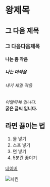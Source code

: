 # 왕제목
## 그 다음 제목
### 그 다음다음제목
#### 나는 좀 작음
##### 나는 더작음
###### 내가 제일 작음

*이탤릭체 입니다.*<br>
**굵은 글씨 입니다.**

## 라면 끓이는 법
1. 물 넣기
2. 스프 넣기
3. 면 넣기
4. 5분간 끓이기

[네이버](<https://www.naver.com>)

![치킨](<https://i.namu.wiki/i/YVm0x8WHfLBtSyejD01_GTV1ITfWOJ-XODZzVTQPr386JsiBaz6Ucl1tKKxZmHiYStf_sXZBmK7AEXkEA18Tsg.webp>)